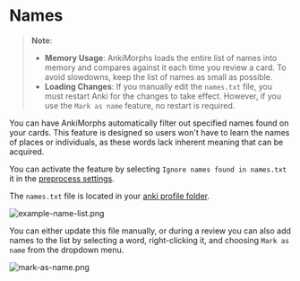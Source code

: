 # Names

>**Note**:
>
>- **Memory Usage**: AnkiMorphs loads the entire list of names into memory and compares against it each time you review 
> a card. To avoid slowdowns, keep the list of names as small as possible.
>- **Loading Changes**: If you manually edit the `names.txt` file, you must restart Anki for the changes to take effect.
>However, if you use the `Mark as name` feature, no restart is required.

You can have AnkiMorphs automatically filter out specified names found on your cards. This feature is designed so users
won't have to learn the names of places or individuals, as these words lack
inherent meaning that can be acquired.

You can activate the feature by selecting `Ignore names found in names.txt` it in
the [preprocess settings](settings/preprocess.md).

The `names.txt` file is located in your [anki profile folder](../glossary.md#profile-folder).

![example-name-list.png](../../img/example-name-list.png)

You can either update this file manually, or during a review you can also add names to the list by selecting a word,
right-clicking it, and choosing `Mark as name` from the dropdown menu.

![mark-as-name.png](../../img/mark-as-name.png)

